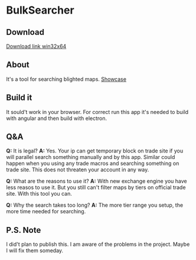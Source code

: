 # BulkSearcher

## Download

[Download link win32x64](https://github.com/inoplanetyanya/BulkSearcher/releases/download/v1.0.0/BulkSearcher_v1.0.0.exe)

## About

It's a tool for searching blighted maps.
[Showcase](https://)

## Build it

It sould't work in your browser.
For correct run this app it's needed to build with angular and then build with electron.

## Q&A

**Q:** It is legal?
**A:** Yes. Your ip can get temporary block on trade site if you will parallel search something manually and by this app. Similar could happen when you using any trade macros and searching something on trade site. This does not threaten your account in any way.

**Q:** What are the reasons to use it?
**A:** With new exchange engine you have less reasos to use it. But you still can't filter maps by tiers on official trade site. With this tool you can.

**Q:** Why the search takes too long?
**A:** The more tier range you setup, the more time needed for searching.

## P.S. Note

I did't plan to publish this. I am aware of the problems in the project. Maybe I will fix them someday.